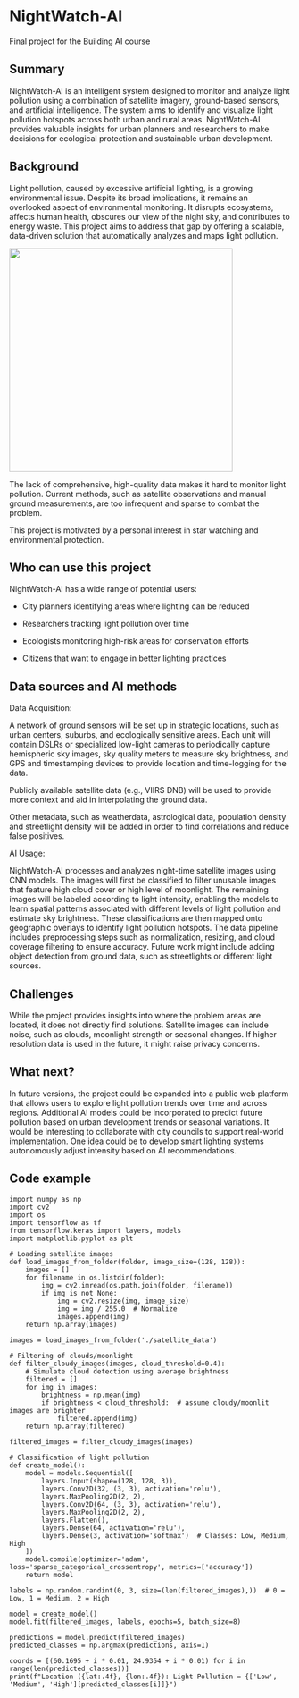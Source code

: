 # NightWatch-AI

Final project for the Building AI course

## Summary

NightWatch-AI is an intelligent system designed to monitor and analyze light pollution using a combination of satellite imagery, ground-based sensors, and artificial intelligence. The system aims to identify and visualize light pollution hotspots across both urban and rural areas. NightWatch-AI provides valuable insights for urban planners and researchers to make decisions for ecological protection and sustainable urban development.

## Background

Light pollution, caused by excessive artificial lighting, is a growing environmental issue. Despite its broad implications, it remains an overlooked aspect of environmental monitoring. It disrupts ecosystems, affects human health, obscures our view of the night sky, and contributes to energy waste. This project aims to address that gap by offering a scalable, data-driven solution that automatically analyzes and maps light pollution.

<img src="https://i.redd.it/0pcgu4ha31u61.jpg" width="400">

The lack of comprehensive, high-quality data makes it hard to monitor light pollution. Current methods, such as satellite observations and manual ground measurements, are too infrequent and sparse to combat the problem.

This project is motivated by a personal interest in star watching and environmental protection. 

## Who can use this project

NightWatch-AI has a wide range of potential users:

* City planners identifying areas where lighting can be reduced

* Researchers tracking light pollution over time

* Ecologists monitoring high-risk areas for conservation efforts

* Citizens that want to engage in better lighting practices

## Data sources and AI methods

Data Acquisition:

A network of ground sensors will be set up in strategic locations, such as urban centers, suburbs, and ecologically sensitive areas. Each unit will contain DSLRs or specialized low-light cameras to periodically capture hemispheric sky images, sky quality meters to measure sky brightness, and GPS and timestamping devices to provide location and time-logging for the data.

Publicly available satellite data (e.g., VIIRS DNB) will be used to provide more context and aid in interpolating the ground data.

Other metadata, such as weatherdata, astrological data, population density and streetlight density will be added in order to find correlations and reduce false positives.

AI Usage:

NightWatch-AI processes and analyzes night-time satellite images using CNN models. The images will first be classified to filter unusable images that feature high cloud cover or high level of moonlight. The remaining images will be labeled according to light intensity, enabling the models to learn spatial patterns associated with different levels of light pollution and estimate sky brightness. These classifications are then mapped onto geographic overlays to identify light pollution hotspots. The data pipeline includes preprocessing steps such as normalization, resizing, and cloud coverage filtering to ensure accuracy. Future work might include adding object detection from ground data, such as streetlights or different light sources.


## Challenges

While the project provides insights into where the problem areas are located, it does not directly find solutions.
Satellite images can include noise, such as clouds, moonlight strength or seasonal changes.
If higher resolution data is used in the future, it might raise privacy concerns.

## What next?

In future versions, the project could be expanded into a public web platform that allows users to explore light pollution trends over time and across regions. Additional AI models could be incorporated to predict future pollution based on urban development trends or seasonal variations. It would be interesting to collaborate with city councils to support real-world implementation. One idea could be to develop smart lighting systems autonomously adjust intensity based on AI recommendations.

## Code example

```
import numpy as np
import cv2
import os
import tensorflow as tf
from tensorflow.keras import layers, models
import matplotlib.pyplot as plt

# Loading satellite images
def load_images_from_folder(folder, image_size=(128, 128)):
    images = []
    for filename in os.listdir(folder):
        img = cv2.imread(os.path.join(folder, filename))
        if img is not None:
            img = cv2.resize(img, image_size)
            img = img / 255.0  # Normalize
            images.append(img)
    return np.array(images)

images = load_images_from_folder('./satellite_data')

# Filtering of clouds/moonlight
def filter_cloudy_images(images, cloud_threshold=0.4):
    # Simulate cloud detection using average brightness
    filtered = []
    for img in images:
        brightness = np.mean(img)
        if brightness < cloud_threshold:  # assume cloudy/moonlit images are brighter
            filtered.append(img)
    return np.array(filtered)

filtered_images = filter_cloudy_images(images)

# Classification of light pollution
def create_model():
    model = models.Sequential([
        layers.Input(shape=(128, 128, 3)),
        layers.Conv2D(32, (3, 3), activation='relu'),
        layers.MaxPooling2D(2, 2),
        layers.Conv2D(64, (3, 3), activation='relu'),
        layers.MaxPooling2D(2, 2),
        layers.Flatten(),
        layers.Dense(64, activation='relu'),
        layers.Dense(3, activation='softmax')  # Classes: Low, Medium, High
    ])
    model.compile(optimizer='adam', loss='sparse_categorical_crossentropy', metrics=['accuracy'])
    return model

labels = np.random.randint(0, 3, size=(len(filtered_images),))  # 0 = Low, 1 = Medium, 2 = High

model = create_model()
model.fit(filtered_images, labels, epochs=5, batch_size=8)

predictions = model.predict(filtered_images)
predicted_classes = np.argmax(predictions, axis=1)

coords = [(60.1695 + i * 0.01, 24.9354 + i * 0.01) for i in range(len(predicted_classes))]
print(f"Location ({lat:.4f}, {lon:.4f}): Light Pollution = {['Low', 'Medium', 'High'][predicted_classes[i]]}")
```
